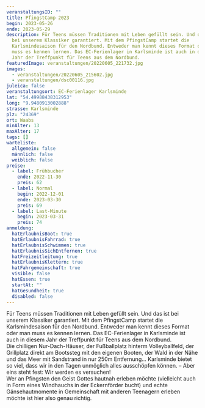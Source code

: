 ```yaml
---
veranstaltungsID: ""
title: PfingstCamp 2023
begin: 2023-05-26
ende: 2023-05-29
description: Für Teens müssen Traditionen mit Leben gefüllt sein. Und das ist
  bei unserem Klassiker garantiert. Mit dem PfingstCamp startet die
  Karlsmindesaison für den Nordbund. Entweder man kennt dieses Format oder man
  muss es kennen lernen. Das EC-Ferienlager in Karlsminde ist auch in diesem
  Jahr der Treffpunkt für Teens aus dem Nordbund.
featuredImage: veranstaltungen/20220605_221732.jpg
images:
  - veranstaltungen/20220605_215602.jpg
  - veranstaltungen/dsc00116.jpg
juleica: false
veranstaltungsort: EC-Ferienlager Karlsminde
lat: "54.49988438312953"
long: "9.9480913002888"
strasse: Karlsminde
plz: "24369"
ort: Waabs
minAlter: 13
maxAlter: 17
tags: []
warteliste:
  allgemein: false
  männlich: false
  weiblich: false
preise:
  - label: Frühbucher
    ende: 2022-11-30
    preis: 62
  - label: Normal
    begin: 2022-12-01
    ende: 2023-03-30
    preis: 69
  - label: Last-Minute
    begin: 2023-03-31
    preis: 74
anmeldung:
  hatErlaubnisBoot: true
  hatErlaubnisFahrrad: true
  hatErlaubnisSchwimmen: true
  hatErlaubnisSichEntfernen: true
  hatFreizeitleitung: true
  hatErlaubnisKlettern: true
  hatFahrgemeinschaft: true
  visible: false
  hatEssen: true
  startAt: ""
  hatGesundheit: true
  disabled: false
---
```

Für Teens müssen Traditionen mit Leben gefüllt sein. Und das ist bei unserem Klassiker garantiert. Mit dem PfingstCamp startet die Karlsmindesaison für den Nordbund. Entweder man kennt dieses Format oder man muss es kennen lernen. Das EC-Ferienlager in Karlsminde ist auch in diesem Jahr der Treffpunkt für Teens aus dem Nordbund.\
Die chilligen Nur-Dach-Häuser, der Fußballplatz hinterm Volleyballfeld, der Grillplatz direkt am Bootssteg mit den eigenen Booten, der Wald in der Nähe und das Meer mit Sandstrand in nur 250m Entfernung… Karlsminde bietet so viel, dass wir in den Tagen unmöglich alles ausschöpfen können. – Aber eins steht fest: Wir werden es versuchen!\
Wer an Pfingsten den Geist Gottes hautnah erleben möchte (vielleicht auch in Form eines Windhauchs in der Eckernförder bucht) und echte Gänsehautmomente in Gemeinschaft mit anderen Teenagern erleben möchte ist hier also genau richtig.

